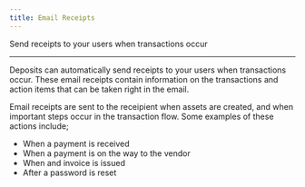 ```yaml
---
title: Email Receipts
---
```


Send receipts to your users when transactions occur

---

Deposits can automatically send receipts to your users when transactions occur. These email receipts contain information on the transactions and action items that can be taken right in the email.

Email receipts are sent to the receipient when assets are created, and when important steps occur in the transaction flow. Some examples of these actions include;

- When a payment is received
- When a payment is on the way to the vendor
- When and invoice is issued
- After a password is reset
